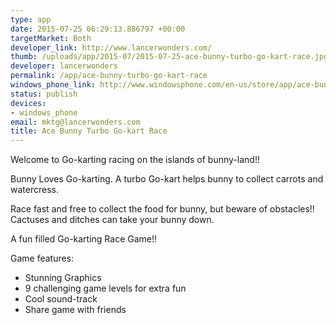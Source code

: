 ```yaml
--- 
type: app
date: 2015-07-25 06:29:13.886797 +00:00
targetMarket: Both
developer_link: http://www.lancerwonders.com/
thumb: /uploads/app/2015-07/2015-07-25-ace-bunny-turbo-go-kart-race.jpg
developer: lancerwonders
permalink: /app/ace-bunny-turbo-go-kart-race
windows_phone_link: http://www.windowsphone.com/en-us/store/app/ace-bunny-turbo-go-kart-race/9316ccea-3e92-4c54-8d52-48687f2085eb
status: publish
devices: 
- windows_phone
email: mktg@lancerwonders.com
title: Ace Bunny Turbo Go-kart Race
---
```


Welcome to Go-karting racing on the islands of bunny-land!!

Bunny Loves Go-karting. A turbo Go-kart helps bunny to collect carrots and watercress.

Race fast and free to collect the food for bunny, but beware of obstacles!! Cactuses and ditches can take your bunny down.

A fun filled Go-karting Race Game!!


Game features:

- Stunning Graphics
- 9 challenging game levels for extra fun
- Cool sound-track
- Share game with friends
